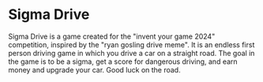 # Sigma Drive

Sigma Drive is a game created for the "invent your game 2024" competition, inspired by the "ryan gosling drive meme". It is an endless first person driving game in which you drive a car on a straight road. The goal in the game is to be a sigma, get a score for dangerous driving, and earn money and upgrade your car. Good luck on the road.
 
